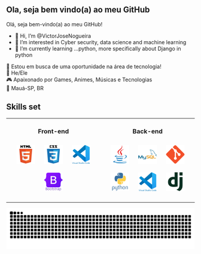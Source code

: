 <div>
    <h2>Ola, seja bem vindo(a) ao meu GitHub</h2>
    <p>
<div>
Olá, seja bem-vindo(a) ao meu GitHub!


- 👋 Hi, I’m @VictorJoseNogueira
- 👀 I’m interested in Cyber security, 
data science and machine learning
- 🌱 I’m currently learning ...python, 
more specifically about Django in python
</div>
        💼 Estou em busca de uma oportunidade na área de tecnologia! <br>
        🧔 He/Ele <br>
        🎮 Apaixonado por Games, Animes, Músicas e Tecnologias <br>
        🚩 Mauá-SP, BR
    </p>
</div>

<div>
    <h2>Skills set</h2>
    <table align="center"><tr><td align="center" width="50%" > 
    <div align="center">
        <h3>Front-end</h3>
        <p>
            <img style="margin: 10px" src="https://raw.githubusercontent.com/devicons/devicon/6910f0503efdd315c8f9b858234310c06e04d9c0/icons/html5/html5-original-wordmark.svg"
                alt="HTML5" height="50">
            <img style="margin: 10px" src="https://raw.githubusercontent.com/devicons/devicon/6910f0503efdd315c8f9b858234310c06e04d9c0/icons/css3/css3-original-wordmark.svg"
                alt="CSS3" height="50">
            <img style="margin: 10px" src="https://raw.githubusercontent.com/devicons/devicon/6910f0503efdd315c8f9b858234310c06e04d9c0/icons/vscode/vscode-original-wordmark.svg"
                alt="vscode" height="50">
            <img style="margin: 10px" src="https://raw.githubusercontent.com/devicons/devicon/6910f0503efdd315c8f9b858234310c06e04d9c0/icons/bootstrap/bootstrap-original-wordmark.svg"
                alt="bootstrap" height="50">
        </p>
    </div>
        <td align="center" width="50%">
    <div>
        <h3>Back-end</h3>
        <p>
            <img style="margin: 10px" src="https://raw.githubusercontent.com/devicons/devicon/6910f0503efdd315c8f9b858234310c06e04d9c0/icons/java/java-original.svg" alt="java" height="50">
            <img style="margin: 10px" src="https://raw.githubusercontent.com/devicons/devicon/6910f0503efdd315c8f9b858234310c06e04d9c0/icons/mysql/mysql-original-wordmark.svg" alt="mysql" height="50">
            <img style="margin: 10px" src="https://raw.githubusercontent.com/devicons/devicon/6910f0503efdd315c8f9b858234310c06e04d9c0/icons/git/git-original.svg" alt="Git" height="50">  
            <img style="margin: 10px" src="https://raw.githubusercontent.com/devicons/devicon/6910f0503efdd315c8f9b858234310c06e04d9c0/icons/python/python-original-wordmark.svg" alt="Python" height="50">
            <img style="margin: 10px" src="https://raw.githubusercontent.com/devicons/devicon/6910f0503efdd315c8f9b858234310c06e04d9c0/icons/vscode/vscode-original-wordmark.svg"
            alt="vscode" height="50">
            <img style="margin: 10px" src=https://raw.githubusercontent.com/devicons/devicon/6910f0503efdd315c8f9b858234310c06e04d9c0/icons/django/django-plain.svg
            alt="django" height="50">
        </p>
    </div>
</td></tr></table>  
</div>
</div>










![Snake animation](https://github.com/VictorJoseNogueira/VictorJoseNogueira//blob/output/github-contribution-grid-snake.svg)
